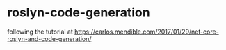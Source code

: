 # roslyn-code-generation
following the tutorial at https://carlos.mendible.com/2017/01/29/net-core-roslyn-and-code-generation/
